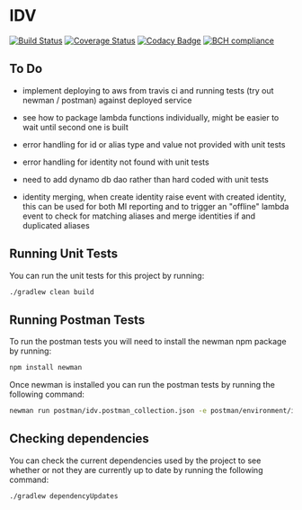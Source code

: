 # IDV

[![Build Status](https://travis-ci.org/michaelruocco/idv.svg?branch=master)](https://travis-ci.org/michaelruocco/idv)
[![Coverage Status](https://coveralls.io/repos/github/michaelruocco/idv/badge.svg?branch=master)](https://coveralls.io/github/michaelruocco/idv?branch=master)
[![Codacy Badge](https://api.codacy.com/project/badge/Grade/bf0e7c1e4ce54853bdad4570230cc33c)](https://app.codacy.com/app/michaelruocco/idv?utm_source=github.com&utm_medium=referral&utm_content=michaelruocco/idv&utm_campaign=Badge_Grade_Dashboard)
[![BCH compliance](https://bettercodehub.com/edge/badge/michaelruocco/idv?branch=master)](https://bettercodehub.com/)

## To Do

* implement deploying to aws from travis ci and running tests (try out newman / postman) against deployed service

* see how to package lambda functions individually, might be easier to wait until second one is built

* error handling for id or alias type and value not provided with unit tests

* error handling for identity not found with unit tests

* need to add dynamo db dao rather than hard coded with unit tests

* identity merging, when create identity raise event with created identity, this can be used
for both MI reporting and to trigger an "offline" lambda event to check for matching aliases and merge
identities if and duplicated aliases

## Running Unit Tests

You can run the unit tests for this project by running:

```bash
./gradlew clean build
```

## Running Postman Tests

To run the postman tests you will need to install the newman npm package by running:

```bash
npm install newman
```

Once newman is installed you can run the postman tests by running the following command:

```bash
newman run postman/idv.postman_collection.json -e postman/environment/idv-dev.postman_environment.json
```

## Checking dependencies

You can check the current dependencies used by the project to see whether
or not they are currently up to date by running the following command:

```bash
./gradlew dependencyUpdates
```